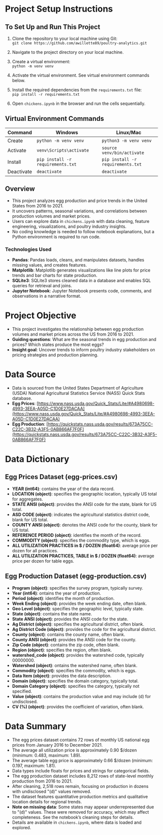 # Project Setup Instructions

## To Set Up and Run This Project

1. Clone the repository to your local machine using Git:  
   `git clone https://github.com/awillette89/poultry-analytics.git`

2. Navigate to the project directory on your local machine.

3. Create a virtual environment:  
   `python -m venv venv`

4. Activate the virtual environment. See virtual environment commands below.

5. Install the required dependencies from the `requirements.txt` file:  
   `pip install -r requirements.txt`

6. Open `chickens.ipynb` in the browser and run the cells sequentially.

## Virtual Environment Commands

| **Command** | **Windows**                       | **Linux/Mac**                    |
|-------------|-----------------------------------|----------------------------------|
| Create      | `python -m venv venv`             | `python3 -m venv venv`           |
| Activate    | `venv\Scripts\activate`           | `source venv/bin/activate`       |
| Install     | `pip install -r requirements.txt` | `pip install -r requirements.txt`|
| Deactivate  | `deactivate`                      | `deactivate`                     |

## Overview

- This project analyzes egg production and price trends in the United States from 2016 to 2021.
- It uncovers patterns, seasonal variations, and correlations between production volumes and market prices.
- Users can explore data in `chickens.ipynb` with data cleaning, feature engineering, visualizations, and poultry industry insights.
- No coding knowledge is needed to follow notebook explanations, but a Python environment is required to run code.

### Technologies Used

- **Pandas**: Pandas loads, cleans, and manipulates datasets, handles missing values, and creates features.
- **Matplotlib**: Matplotlib generates visualizations like line plots for price trends and bar charts for state production.
- **SQLite3**: SQLite3 stores cleaned data in a database and enables SQL queries for retrieval and joins.
- **Jupyter Notebook**: Jupyter Notebook presents code, comments, and observations in a narrative format.


# Project Objective

- This project investigates the relationship between egg production volumes and market prices across the US from 2016 to 2021.
- **Guiding questions**: What are the seasonal trends in egg production and prices? Which states produce the most eggs?
- **Insight goal**: Uncover trends to inform poultry industry stakeholders on pricing strategies and production planning.

# Data Source

- Data is sourced from the United States Department of Agriculture (USDA) National Agricultural Statistics Service (NASS) Quick Stats database.
- **Egg Prices**: [https://www.nass.usda.gov/Quick_Stats/Lite/#A4980698-4993-3EEA-A05D-C1D0E27DACAA](https://www.nass.usda.gov/Quick_Stats/Lite/#A4980698-4993-3EEA-A05D-C1D0E27DACAA)
- **Egg Production**: [https://quickstats.nass.usda.gov/results/673A75CC-C22C-3B32-A3F5-0AB866AF7F0F](https://quickstats.nass.usda.gov/results/673A75CC-C22C-3B32-A3F5-0AB866AF7F0F)

# Data Dictionary

## Egg Prices Dataset (egg-prices.csv)

- **YEAR (int64)**: contains the year of the data record.
- **LOCATION (object)**: specifies the geographic location, typically US total for aggregates.
- **STATE ANSI (object)**: provides the ANSI code for the state, blank for US total.
- **ASD CODE (object)**: indicates the agricultural statistics district code, blank for US total.
- **COUNTY ANSI (object)**: denotes the ANSI code for the county, blank for US total.
- **REFERENCE PERIOD (object)**: identifies the month of the record.
- **COMMODITY (object)**: specifies the commodity type, which is eggs.
- **ALL UTILIZATION PRACTICES in $ / DOZEN (float64)**: average price per dozen for all practices.
- **ALL UTILIZATION PRACTICES, TABLE in $ / DOZEN (float64)**: average price per dozen for table eggs.

## Egg Production Dataset (egg-production.csv)

- **Program (object)**: specifies the survey program, typically survey.
- **Year (int64)**: ontains the year of production.
- **Period (object)**: identifies the month of production.
- **Week Ending (object)**: provides the week ending date, often blank.
- **Geo Level (object)**: specifies the geographic level, typically state.
- **State (object)**: contains the state name.
- **State ANSI (object)**: provides the ANSI code for the state.
- **Ag District (object)**: specifies the agricultural district, often blank.
- **Ag District Code (object)**: provides the code for the agricultural district.
- **County (object)**: contains the county name, often blank.
- **County ANSI (object)**: provides the ANSI code for the county.
- **Zip Code (object)**: contains the zip code, often blank.
- **Region (object)**: specifies the region, often blank.
- **watershed_code (object)**: provides the watershed code, typically 00000000.
- **Watershed (object)**: ontains the watershed name, often blank.
- **Commodity (object)**: specifies the commodity, which is eggs.
- **Data Item (object)**: provides the data description.
- **Domain (object)**: specifies the domain category, typically total.
- **Domain Category (object)**: specifies the category, typically not specified.
- **Value (object)**: contains the production value and may include (d) for undisclosed.
- **CV (%) (object)**: provides the coefficient of variation, often blank.

# Data Summary

- The egg prices dataset contains 72 rows of monthly US national egg prices from January 2016 to December 2021.
- The average all utilization price is approximately 0.90 $/dozen (minimum: 0.483, maximum: 1.89).
- The average table egg price is approximately 0.66 $/dozen (minimum: 0.197, maximum: 1.81).
- Data types include floats for prices and strings for categorical fields.
- The egg production dataset includes 8,212 rows of state-level monthly production from 2016 to 2021.
- After cleaning, 2,518 rows remain, focusing on production in dozens with undisclosed "(d)" values removed.
- The dataset features quantitative production metrics and qualitative location details for regional trends.
- **Note on missing data**: Some states may appear underrepresented due to "(d)" values. These were removed for accuracy, which may affect completeness. See the notebook’s cleaning steps for details.
- Details are available in `chickens.ipynb`, where data is loaded and explored.